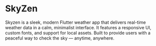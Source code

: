 # SkyZen
Skyzen is a sleek, modern Flutter weather app that delivers real-time weather data in a calm, minimalist interface. It features a responsive UI, custom fonts, and support for local assets. Built to provide users with a peaceful way to check the sky — anytime, anywhere.
